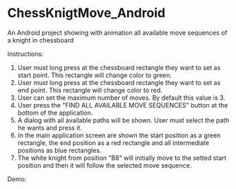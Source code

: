 # ChessKnigtMove_Android
An Android project showing with animation all available move sequences of a knight in chessboard

Instructions:
1) User must long press at the chessboard rectangle they want to set as start point. This rectangle will change color to green.
2) User must long press at the chessboard rectangle they want to set as end point. This rectangle will change color to red.
3) User can set the maximum number of moves. By default this value is 3.
4) User press the "FIND ALL AVAILABLE MOVE SEQUENCES" button at the bottom of the application.
5) A dialog with all available paths will be shown. User must select the path he wants and press it.
6) In the main application screen are shown the start position as a green rectangle, the end position as a red rectangle and all intermediate positions as blue rectangles.
7) The white knight from position "B8" will initially move to the setted start position and then it will follow the selected move sequence.

Demo:
